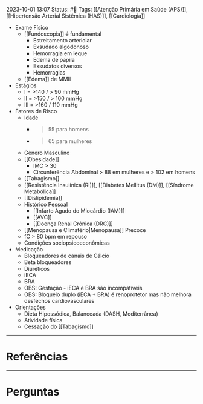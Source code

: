 2023-10-01 13:07
Status: #🌱 
Tags: [[Atenção Primária em Saúde (APS)]], [[Hipertensão Arterial Sistêmica (HAS)]], [[Cardiologia]]
<br/>
- Exame Físico
	- [[Fundoscopia]] é fundamental
		- Estreitamento arteriolar
		- Exsudado algodonoso
		- Hemorragia em leque
		- Edema de papila
		- Exsudatos diversos
		- Hemorragias
	- [[Edema]] de MMII
- Estágios
	- I = >140 / > 90 mmHg
	- II = >150 / > 100 mmHg
	- III = >160 / 110 mmHg
- Fatores de Risco
	- Idade 
		- >55 para homens
		- >65 para mulheres
	- Gênero Masculino
	- [[Obesidade]]
		- IMC > 30
		- Circunferência Abdominal > 88 em mulheres e > 102 em homens
	- [[Tabagismo]]
	- [[Resistência Insulínica (RI)]], [[Diabetes Mellitus (DM)]], [[Síndrome Metabólica]]
	- [[Dislipidemia]]
	- Histórico Pessoal
		- [[Infarto Agudo do Miocárdio (IAM)]]
		- [[AVC]]
		- [[Doença Renal Crônica (DRC)]]
	- [[Menopausa e Climatério|Menopausa]] Precoce
	- fC > 80 bpm em repouso
	- Condições sociopsicoeconômicas
- Medicação
	- Bloqueadores de canais de Cálcio
	- Beta bloqueadores
	- Diuréticos
	- iECA
	- BRA
	- OBS: Gestação - iECA e BRA são incompatíveis
	- OBS: Bloqueio duplo (iECA + BRA) é renoprotetor mas não melhora desfechos cardiovasculares
- Orientações
	- Dieta Hipossódica, Balanceada (DASH, Mediterrânea)
	- Atividade física
	- Cessação do [[Tabagismo]]
____
# Referências
---
# Perguntas


